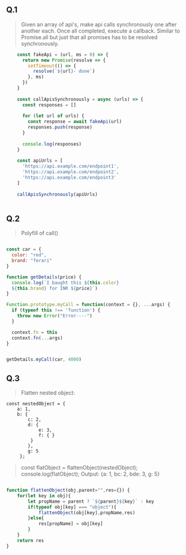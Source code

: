 ## Q.1

> Given an array of api's, make api calls synchronously one after
> another each. Once all completed, execute a callback. Similar to
> Promise.all but just that all promises has to be resolved
> synchronously.
```javascript
    const fakeApi = (url, ms = 0) => {
      return new Promise(resolve => {
        setTimeout(() => {
          resolve(`${url}- done`)
        }, ms)
      })
    }
    
    const callApisSynchronously = async (urls) => {
      const responses = []
    
      for (let url of urls) {
        const response = await fakeApi(url)
        responses.push(response)
      }
    
      console.log(responses)
    }
    
    const apiUrls = [
      'https://api.example.com/endpoint1',
      'https://api.example.com/endpoint2',
      'https://api.example.com/endpoint3'
    ]
    
    callApisSynchronously(apiUrls)
    
```
## Q.2
> Polyfill of call()


```javascript

const car = {
  color: "red",
  brand: "ferari"
}

function getDetails(price) {
  console.log(`I baught this ${this.color} 
  ${this.brand} for INR ${price}`)
}

Function.prototype.myCall = function(context = {}, ...args) {
  if (typeof this !== 'function') {
    throw new Error("Error----")
  }

  context.fn = this
  context.fn(...args)
}


getDetails.myCall(car, 4000)

```

## Q.3

> Flatten nested object: 

    const nestedObject = {   
	    a: 1,   
	    b: {
		    c: 2,
		    d: {
			    e: 3,
			    f: { }
			 }   
		    },   
		    g: 5 
		 };

> const flatObject = flattenObject(nestedObject);
> console.log(flatObject); 
> Output: {a: 1, bc: 2, bde: 3, g: 5}

```javascript

function flattenObject(obj,parent="",res={}) {
    for(let key in obj){
        let propName = parent ? `${parent}${key}` : key
        if(typeof obj[key] === "object"){
            flattenObject(obj[key],propName,res)
        }else{
            res[propName] = obj[key]
        }
    }
    return res
}

```

